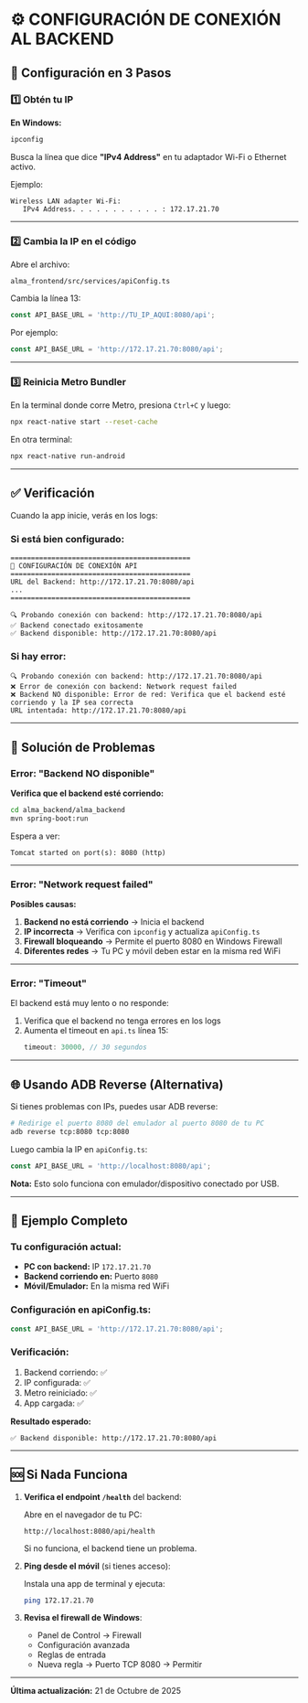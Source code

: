 # ⚙️ CONFIGURACIÓN DE CONEXIÓN AL BACKEND

## 🎯 Configuración en 3 Pasos

### 1️⃣ Obtén tu IP

**En Windows:**
```bash
ipconfig
```

Busca la línea que dice **"IPv4 Address"** en tu adaptador Wi-Fi o Ethernet activo.

Ejemplo:
```
Wireless LAN adapter Wi-Fi:
   IPv4 Address. . . . . . . . . . . : 172.17.21.70
```

---

### 2️⃣ Cambia la IP en el código

Abre el archivo:
```
alma_frontend/src/services/apiConfig.ts
```

Cambia la línea 13:
```typescript
const API_BASE_URL = 'http://TU_IP_AQUI:8080/api';
```

Por ejemplo:
```typescript
const API_BASE_URL = 'http://172.17.21.70:8080/api';
```

---

### 3️⃣ Reinicia Metro Bundler

En la terminal donde corre Metro, presiona `Ctrl+C` y luego:

```bash
npx react-native start --reset-cache
```

En otra terminal:
```bash
npx react-native run-android
```

---

## ✅ Verificación

Cuando la app inicie, verás en los logs:

### Si está bien configurado:
```
============================================
📡 CONFIGURACIÓN DE CONEXIÓN API
============================================
URL del Backend: http://172.17.21.70:8080/api
...
============================================

🔍 Probando conexión con backend: http://172.17.21.70:8080/api
✅ Backend conectado exitosamente
✅ Backend disponible: http://172.17.21.70:8080/api
```

### Si hay error:
```
🔍 Probando conexión con backend: http://172.17.21.70:8080/api
❌ Error de conexión con backend: Network request failed
❌ Backend NO disponible: Error de red: Verifica que el backend esté corriendo y la IP sea correcta
URL intentada: http://172.17.21.70:8080/api
```

---

## 🔧 Solución de Problemas

### Error: "Backend NO disponible"

**Verifica que el backend esté corriendo:**

```bash
cd alma_backend/alma_backend
mvn spring-boot:run
```

Espera a ver:
```
Tomcat started on port(s): 8080 (http)
```

---

### Error: "Network request failed"

**Posibles causas:**

1. **Backend no está corriendo** → Inicia el backend
2. **IP incorrecta** → Verifica con `ipconfig` y actualiza `apiConfig.ts`
3. **Firewall bloqueando** → Permite el puerto 8080 en Windows Firewall
4. **Diferentes redes** → Tu PC y móvil deben estar en la misma red WiFi

---

### Error: "Timeout"

El backend está muy lento o no responde:

1. Verifica que el backend no tenga errores en los logs
2. Aumenta el timeout en `api.ts` línea 15:
   ```typescript
   timeout: 30000, // 30 segundos
   ```

---

## 🌐 Usando ADB Reverse (Alternativa)

Si tienes problemas con IPs, puedes usar ADB reverse:

```bash
# Redirige el puerto 8080 del emulador al puerto 8080 de tu PC
adb reverse tcp:8080 tcp:8080
```

Luego cambia la IP en `apiConfig.ts`:
```typescript
const API_BASE_URL = 'http://localhost:8080/api';
```

**Nota:** Esto solo funciona con emulador/dispositivo conectado por USB.

---

## 📝 Ejemplo Completo

### Tu configuración actual:
- **PC con backend:** IP `172.17.21.70`
- **Backend corriendo en:** Puerto `8080`
- **Móvil/Emulador:** En la misma red WiFi

### Configuración en apiConfig.ts:
```typescript
const API_BASE_URL = 'http://172.17.21.70:8080/api';
```

### Verificación:
1. Backend corriendo: ✅
2. IP configurada: ✅
3. Metro reiniciado: ✅
4. App cargada: ✅

**Resultado esperado:**
```
✅ Backend disponible: http://172.17.21.70:8080/api
```

---

## 🆘 Si Nada Funciona

1. **Verifica el endpoint `/health`** del backend:

   Abre en el navegador de tu PC:
   ```
   http://localhost:8080/api/health
   ```

   Si no funciona, el backend tiene un problema.

2. **Ping desde el móvil** (si tienes acceso):

   Instala una app de terminal y ejecuta:
   ```bash
   ping 172.17.21.70
   ```

3. **Revisa el firewall de Windows**:
   - Panel de Control → Firewall
   - Configuración avanzada
   - Reglas de entrada
   - Nueva regla → Puerto TCP 8080 → Permitir

---

**Última actualización:** 21 de Octubre de 2025
